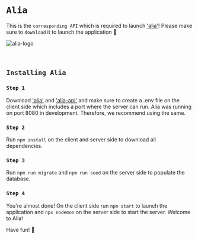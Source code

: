 # `Alia`

This is the `corresponding API` which is required to launch ['alia'](https://github.com/timohuennebeck/alia)! Please make sure to `download` it to launch the application 👊

![alia-logo](https://user-images.githubusercontent.com/107037151/203974633-bf0ea30f-f5de-424c-8e98-3c11fd1bf52c.jpg)


<br />


## `Installing Alia`

### `Step 1`

Download ['alia'](https://github.com/timohuennebeck/alia) and ['alia-api'](https://github.com/timohuennebeck/alia-api) and make sure to create a .env file on the client side which includes a port where the server can run. Alia was running on port 8080 in development. Therefore, we recommend using the same.

### `Step 2`

Run `npm install` on the client and server side to download all dependencies.


### `Step 3`

Run `npm run migrate` and `npm run seed` on the server side to populate the database.


### `Step 4`

You're almost done! On the client side run `npm start` to launch the application and `npx nodemon` on the server side to start the server. Welcome to Alia!

Have fun! 🌻

